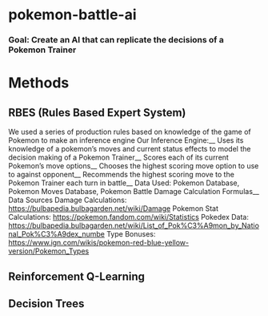 # pokemon-battle-ai

### Goal: Create an AI that can replicate the decisions of a Pokemon Trainer

# Methods

## RBES (Rules Based Expert System)

We used a series of production rules based on knowledge of the game of Pokemon to make an inference engine
Our Inference Engine:__
Uses its knowledge of a pokemon’s moves and current status effects to model the decision making of a Pokemon Trainer__
Scores each of its current Pokemon’s move options__
Chooses the highest scoring move option to use to against opponent__
Recommends the highest scoring move to the Pokemon Trainer each turn in battle__
Data Used: Pokemon Database, Pokemon Moves Database, Pokemon Battle Damage Calculation Formulas__
Data Sources
Damage Calculations: https://bulbapedia.bulbagarden.net/wiki/Damage
Pokemon Stat Calculations: https://pokemon.fandom.com/wiki/Statistics
Pokedex Data: https://bulbapedia.bulbagarden.net/wiki/List_of_Pok%C3%A9mon_by_National_Pok%C3%A9dex_numbe
Type Bonuses: https://www.ign.com/wikis/pokemon-red-blue-yellow-version/Pokemon_Types

## Reinforcement Q-Learning


## Decision Trees
